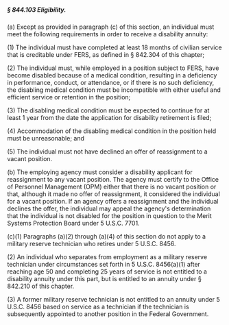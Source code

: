 ##### § 844.103 Eligibility. #####

(a) Except as provided in paragraph (c) of this section, an individual must meet the following requirements in order to receive a disability annuity:

(1) The individual must have completed at least 18 months of civilian service that is creditable under FERS, as defined in § 842.304 of this chapter;

(2) The individual must, while employed in a position subject to FERS, have become disabled because of a medical condition, resulting in a deficiency in performance, conduct, or attendance, or if there is no such deficiency, the disabling medical condition must be incompatible with either useful and efficient service or retention in the position;

(3) The disabling medical condition must be expected to continue for at least 1 year from the date the application for disability retirement is filed;

(4) Accommodation of the disabling medical condition in the position held must be unreasonable; and

(5) The individual must not have declined an offer of reassignment to a vacant position.

(b) The employing agency must consider a disability applicant for reassignment to any vacant position. The agency must certify to the Office of Personnel Management (OPM) either that there is no vacant position or that, although it made no offer of reassignment, it considered the individual for a vacant position. If an agency offers a reassignment and the individual declines the offer, the individual may appeal the agency's determination that the individual is not disabled for the position in question to the Merit Systems Protection Board under 5 U.S.C. 7701.

(c)(1) Paragraphs (a)(2) through (a)(4) of this section do not apply to a military reserve technician who retires under 5 U.S.C. 8456.

(2) An individual who separates from employment as a military reserve technician under circumstances set forth in 5 U.S.C. 8456(a)(1) after reaching age 50 and completing 25 years of service is not entitled to a disability annuity under this part, but is entitled to an annuity under § 842.210 of this chapter.

(3) A former military reserve technician is not entitled to an annuity under 5 U.S.C. 8456 based on service as a technician if the technician is subsequently appointed to another position in the Federal Government.